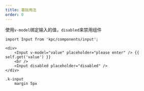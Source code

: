 ```yaml
---
title: 基础用法
order: 0
---
```


使用`v-model`绑定输入的值，`disabled`来禁用组件

```vdt
import Input from 'kpc/components/input';

<div>
    <Input v-model="value" placeholder="please enter" /> {{ self.get('value') }}
    <br />
    <Input disabled placeholder="disabled" />
</div>
```

```styl
.k-input
    margin 5px
```
